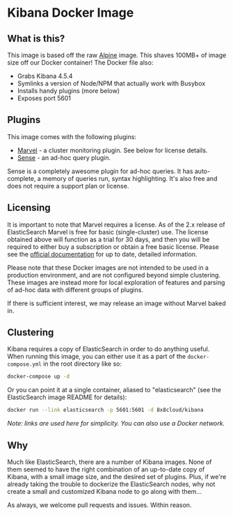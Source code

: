 Kibana Docker Image
=============
## What is this?

This image is based off the raw [Alpine](https://hub.docker.com/_/alpine/) image. This shaves 100MB+ of image size off our Docker container! The Docker file also:
 * Grabs Kibana 4.5.4
 * Symlinks a version of Node/NPM that actually work with Busybox
 * Installs handy plugins (more below)
 * Exposes port 5601

## Plugins

This image comes with the following plugins:

 * [Marvel](https://www.elastic.co/products/marvel) - a cluster monitoring plugin. See below for license details.
 * [Sense](https://www.elastic.co/guide/en/sense/current/installing.html) - an ad-hoc query plugin.


Sense is a completely awesome plugin for ad-hoc queries. It has auto-complete, a memory of queries run, syntax highlighting. It's also free and does not require a support plan or license.

## Licensing

It is important to note that Marvel requires a license. As of the 2.x release of ElasticSearch Marvel is free for basic (single-cluster) use. The license obtained above will function as a trial for 30 days, and then you will be required to either buy a subscription or obtain a free basic license. Please see the [official documentation](https://www.elastic.co/guide/en/marvel/current/license-management.html) for up to date, detailed information.

Please note that these Docker images are not intended to be used in a production environment, and are not configured beyond simple clustering. These images are instead more for local exploration of features and parsing of ad-hoc data with different groups of plugins.

If there is sufficient interest, we may release an image without Marvel baked in.

## Clustering

Kibana requires a copy of ElasticSearch in order to do anything useful. When running this image, you can either use it as a part of the `docker-compose.yml` in the root directory like so:

```bash
docker-compose up -d
```

Or you can point it at a single container, aliased to "elasticsearch" (see the ElasticSearch image README for details):

```bash
docker run --link elasticsearch -p 5601:5601 -d 8x8cloud/kibana
```

*Note: links are used here for simplicity. You can also use a Docker network.*

## Why

Much like ElasticSearch, there are a number of Kibana images. None of them seemed to have the right combination of an up-to-date copy of Kibana, with a small image size, and the desired set of plugins. Plus, if we're already taking the trouble to dockerize the ElasticSearch nodes, why not create a small and customized Kibana node to go along with them...

As always, we welcome pull requests and issues. Within reason.
